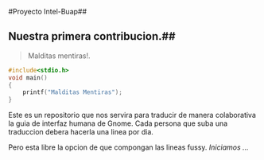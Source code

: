 #Proyecto Intel-Buap##

## Nuestra primera contribucion.##

> Malditas mentiras!.
>>

```c
#include<stdio.h>
void main()
{
	printf("Malditas Mentiras");	
}
```

Este es un repositorio que nos servira para traducir de manera colaborativa la guia de interfaz humana de Gnome.
Cada persona que suba una traduccion debera hacerla una linea por dia.

Pero esta libre la opcion de que compongan las lineas fussy.
*Iniciamos ...*
